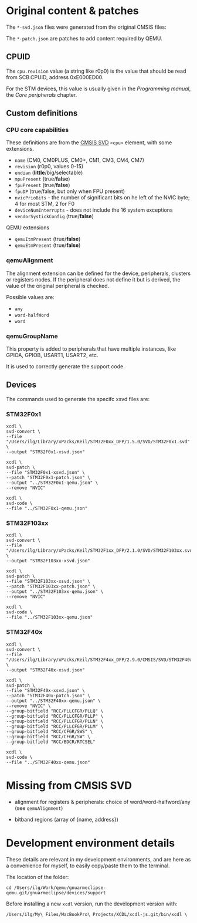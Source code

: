 # Original content & patches

The `*-svd.json` files were generated from the original CMSIS files:

The `*-patch.json` are patches to add content required by QEMU.


## CPUID

The `cpu.revision` value (a string like r0p0) is the value that should be read from SCB.CPUID, address 0xE000ED00.

For the STM devices, this value is usually given in the _Programming manual_, the _Core peripherals_ chapter.

## Custom definitions

### CPU core capabilities

These definitions are from the [CMSIS SVD](http://www.keil.com/pack/doc/CMSIS/SVD/html/elem_cpu.html) `<cpu>` element, with some extensions.

- `name` (CM0, CM0PLUS, CM0+, CM1, CM3, CM4, CM7)
- `revision` (r0p0, values 0-15)
- `endian` (**little**/big/selectable)
- `mpuPresent` (true/**false**)
- `fpuPresent` (true/**false**)
- `fpuDP` (true/false, but only when FPU present) 
- `nvicPrioBits` - the number of significant bits on he left of the NVIC byte; 4 for most STM, 2 for F0
- `deviceNumInterrupts` - does not include the 16 system exceptions
- `vendorSystickConfig` (true/**false**)

QEMU extensions

- `qemuItmPresent` (true/**false**)
- `qemuEtmPresent` (true/**false**)

### qemuAlignment

The alignment extension can be defined for the device, peripherals, clusters or registers nodes. If the peripheral does not define it but is derived, the value of the original peripheral is checked.

Possible values are:

- `any`
- `word-halfWord`
- `word`

### qemuGroupName

This property is added to peripherals that have multiple instances, like GPIOA, GPIOB, USART1, USART2, etc.

It is used to correctly generate the support code.

## Devices

The commands used to generate the specifc xsvd files are:

### STM32F0x1

```
xcdl \
svd-convert \
--file "/Users/ilg/Library/xPacks/Keil/STM32F0xx_DFP/1.5.0/SVD/STM32F0x1.svd" \
--output "STM32F0x1-xsvd.json"

xcdl \
svd-patch \
--file "STM32F0x1-xsvd.json" \
--patch "STM32F0x1-patch.json" \
--output "../STM32F0x1-qemu.json" \
--remove "NVIC" 

xcdl \
svd-code \
--file "../STM32F0x1-qemu.json" 

```

### STM32F103xx

```
xcdl \
svd-convert \
--file "/Users/ilg/Library/xPacks/Keil/STM32F1xx_DFP/2.1.0/SVD/STM32F103xx.svd" \
--output "STM32F103xx-xsvd.json"

xcdl \
svd-patch \
--file "STM32F103xx-xsvd.json" \
--patch "STM32F103xx-patch.json" \
--output "../STM32F103xx-qemu.json" \
--remove "NVIC" 

xcdl \
svd-code \
--file "../STM32F103xx-qemu.json" 

```

### STM32F40x

```
xcdl \
svd-convert \
--file "/Users/ilg/Library/xPacks/Keil/STM32F4xx_DFP/2.9.0/CMSIS/SVD/STM32F40x.svd" \
--output "STM32F40x-xsvd.json"

xcdl \
svd-patch \
--file "STM32F40x-xsvd.json" \
--patch "STM32F40x-patch.json" \
--output "../STM32F40xx-qemu.json" \
--remove "NVIC" \
--group-bitfield "RCC/PLLCFGR/PLLQ" \
--group-bitfield "RCC/PLLCFGR/PLLP" \
--group-bitfield "RCC/PLLCFGR/PLLN" \
--group-bitfield "RCC/PLLCFGR/PLLM" \
--group-bitfield "RCC/CFGR/SWS" \
--group-bitfield "RCC/CFGR/SW" \
--group-bitfield "RCC/BDCR/RTCSEL" 

xcdl \
svd-code \
--file "../STM32F40xx-qemu.json" 

```

# Missing from CMSIS SVD

- alignment for registers & peripherals: choice of word/word-halfword/any (see `qemuAlignment`)

- bitband regions (array of {name, address})


# Development environment details

These details are relevant in my development environments, and are here as a convenience for myself, to easily copy/paste them to the terminal.

The location of the folder:

```
cd /Users/ilg/Work/qemu/gnuarmeclipse-qemu.git/gnuarmeclipse/devices/support
```

Before installing a new `xcdl` version, run the development version with:

```
/Users/ilg/My\ Files/MacBookPro\ Projects/XCDL/xcdl-js.git/bin/xcdl \
```

